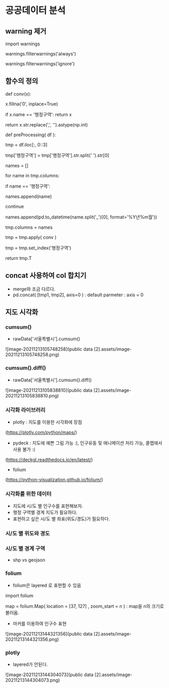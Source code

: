 # 공공데이터 분석

## warning 제거

import warnings

warnings.filterwarnings('always')

warnings.filterwarnings('ignore')

## 함수의 정의

def conv(x):

 x.fillna('0', inplace=True)

 if x.name == '행정구역': return x

 return x.str.replace(',', '').astype(np.int)

def preProcessing( df ):

 tmp = df.iloc[:, 0::3]

 tmp['행정구역'] = tmp['행정구역'].str.split(' ').str[0]

 names = []

 for name in tmp.columns:

  if name == '행정구역':

   names.append(name)

   continue

  names.append(pd.to_datetime(name.split('_')[0], format='%Y년%m월'))

 tmp.columns = names

 tmp = tmp.apply( conv )

 tmp = tmp.set_index('행정구역')

 return tmp.T



## concat 사용하여 col 합치기

- merge와 조금 다르다.
- pd.concat( [tmp1, tmp2], axis=0 ) : default parmeter : axis = 0



## 지도 시각화

### cumsum()

- rawData['서울특별시'].cumsum()

![image-20211213105748258](public data [2].assets/image-20211213105748258.png)

### cumsum().diff()

- rawData['서울특별시'].cumsum().diff()

![image-20211213105838810](public data [2].assets/image-20211213105838810.png)



### 시각화 라이브러리

- plotly : 지도를 이용한 시각화에 장점

(https://plotly.com/python/maps/)

- pydeck : 지도에 예쁜 그림 가능 :), 인구유동 및 애니메이션 처리 가능, 콜랩에서 사용 불가 :(

(https://deckgl.readthedocs.io/en/latest/)

- folium

(https://python-visualization.github.io/folium/)



### 시각화를 위한 데이터

- 지도에 시/도 별 인구수를 표현해보자.
- 행정 구역별 경계 지도가 필요하다.
- 표현하고 싶은 시/도 별 좌표(위도/경도)가 필요하다.



### 시/도 별 위도와 경도



### 시/도 별 경계 구역

- shp vs geojson



### folium

- folium은 layered 로 표현할 수 있음

import folium

map = folium.Map( location =  [37, 127] , zoom_start = n ) : map을 n의 크기로 불러옴.

- 마커를 이용하여 인구수 표현

![image-20211213144321356](public data [2].assets/image-20211213144321356.png)

### plotly

- layered가 안된다.

![image-20211213144304073](public data [2].assets/image-20211213144304073.png)



















